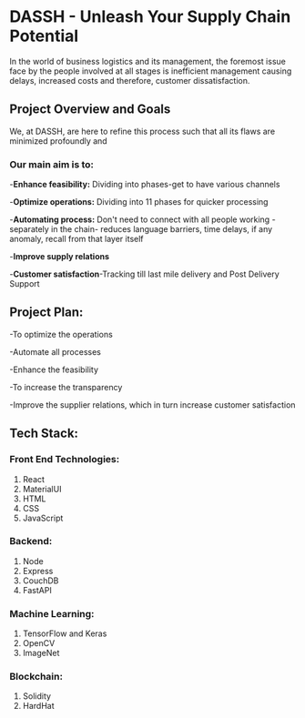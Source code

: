 # DASSH - Unleash Your Supply Chain Potential
In the world of business logistics and its management, the foremost issue face by the people involved at all stages is inefficient management causing delays, increased costs and therefore, customer dissatisfaction.
## Project Overview and Goals
We, at DASSH, are here to refine this process such that all its flaws are minimized profoundly and  
### Our main aim is to:

-**Enhance feasibility:** Dividing into phases-get to have various channels

-**Optimize operations:** Dividing into 11 phases for quicker processing

-**Automating process:** Don't need to connect with all people working -separately in the chain- reduces language barriers, time delays, if any anomaly, recall from that layer itself

-**Improve supply relations**

-**Customer satisfaction**-Tracking till last mile delivery and Post Delivery Support
 ## Project Plan:
 
 -To optimize the operations
 
-Automate all processes

-Enhance the feasibility

-To increase the transparency

-Improve the supplier relations, which in turn increase customer satisfaction

 ## Tech Stack:
 
### Front End Technologies:
1) React
2) MaterialUI
3) HTML 
4) CSS
5) JavaScript

### Backend:
1) Node
2) Express
3) CouchDB
4) FastAPI

### Machine Learning:
1) TensorFlow and Keras
2) OpenCV
3) ImageNet 

### Blockchain:
1) Solidity
2) HardHat
